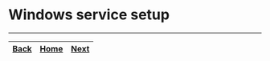 # Windows service setup


---

|[Back](database.md)|[Home](index.md)|[Next](linux.md)|
|---|---|---|
